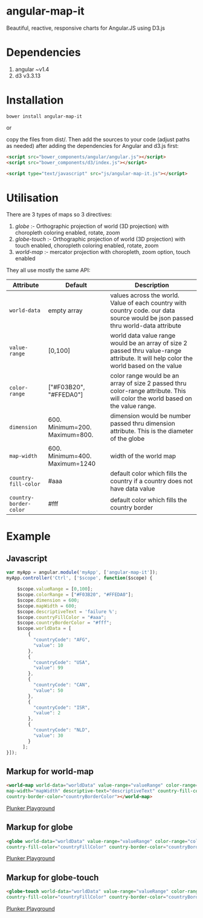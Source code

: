 # angular-map-it

Beautiful, reactive, responsive charts for Angular.JS using D3.js


# Dependencies

1. angular ~v1.4
2. d3 v3.3.13


# Installation

```shell
bower install angular-map-it
```

or

copy the files from dist/. Then add the sources to your code (adjust paths as needed) after adding the dependencies for Angular and d3.js first:

```html
<script src="bower_components/angular/angular.js"></script>
<script src="bower_components/d3/index.js"></script>

<script type="text/javascript" src="js/angular-map-it.js"></script>
```


# Utilisation

There are 3 types of maps so 3 directives:

1. *globe* :- Orthographic projection of world (3D projection) with choropleth coloring enabled, rotate, zoom
2. *globe-touch* :- Orthographic projection of world (3D projection) with touch enabled, choropleth coloring enabled, rotate, zoom
3. *world-map* :- mercator projection with choropleth, zoom option, touch enabled

They all use mostly the same API:

Attribute | Default | Description
----------| ------- | -----------
```world-data``` | empty array | values across the world. Value of each country with country code. our data source would be json passed thru world-data attribute
```value-range``` | [0,100] | world data value range would be an array of size 2 passed thru value-range attribute. It will help color the world based on the value
```color-range``` | ["#F03B20", "#FFEDA0"] | color range would be an array of size 2 passed thru color-range attribute. This will color the world based on the value range.
```dimension``` | 600. Minimum=200. Maximum=800. | dimension would be number passed thru dimension attribute. This is the diameter of the globe
```map-width``` | 600. Minimum=400. Maximum=1240 | width of the world map
```country-fill-color``` | #aaa | default color which fills the country if a country does not have data value
```country-border-color``` | #fff | default color which fills the country border


# Example

## Javascript

```javascript
var myApp = angular.module('myApp', ['angular-map-it']);
myApp.controller('Ctrl', ['$scope', function($scope) {

    $scope.valueRange = [0,100];
    $scope.colorRange = ["#F03B20", "#FFEDA0"];
    $scope.dimension = 600;
    $scope.mapWidth = 600;
    $scope.descriptiveText = 'failure %';
    $scope.countryFillColor = "#aaa";
    $scope.countryBorderColor = "#fff";
    $scope.worldData = [
        {
          "countryCode": "AFG",
          "value": 10
        },
        {
          "countryCode": "USA",
          "value": 99
        },
        {
          "countryCode": "CAN",
          "value": 50
        },
        {
          "countryCode": "ISR",
          "value": 2
        },
        {
          "countryCode": "NLD",
          "value": 30
        }
      ];
}]);

```


## Markup for world-map

```html
<world-map world-data="worldData" value-range="valueRange" color-range="colorRange" dimension="dimension"
map-width="mapWidth" descriptive-text="descriptiveText" country-fill-color="countryFillColor"
country-border-color="countryBorderColor"></world-map>
```

[Plunker Playground](http://plnkr.co/edit/DrPrLs)


## Markup for globe

```html
<globe world-data="worldData" value-range="valueRange" color-range="colorRange" dimension="dimension"
country-fill-color="countryFillColor" country-border-color="countryBorderColor"></globe>
```

[Plunker Playground](http://plnkr.co/edit/W0Y7Joh1mcBXNuFtNnXe)


## Markup for globe-touch

```html
<globe-touch world-data="worldData" value-range="valueRange" color-range="colorRange" dimension="dimension"
country-fill-color="countryFillColor" country-border-color="countryBorderColor"></globe-touch>
```

[Plunker Playground](http://plnkr.co/edit/7cLRe1)